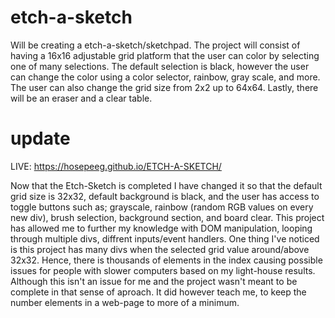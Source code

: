 # etch-a-sketch
Will be creating a etch-a-sketch/sketchpad. The project will consist of having a 16x16 adjustable grid platform that the user can color by selecting one of many selections. The default selection is black, however the user can change the color using a color selector, rainbow, gray scale, and more. The user can also change the grid size from 2x2 up to 64x64. Lastly, there will be an eraser and a clear table.

# update

LIVE: https://hosepeeg.github.io/ETCH-A-SKETCH/

Now that the Etch-Sketch is completed I have changed it so that the default grid size is 32x32, default background is black, and the user has access to toggle buttons such as; grayscale, rainbow (random RGB values on every new div), brush selection, background section, and board clear. This project has allowed me to further my knowledge with DOM manipulation, looping through multiple divs, diffrent inputs/event handlers.
One thing I've noticed is this project has many divs when the selected grid value around/above 32x32. Hence, there is thousands of elements in the index causing possible issues for people with slower computers based on my light-house results. Although this isn't an issue for me and the project wasn't meant to be complete in that sense of aproach. It did however teach me, to keep the number elements in a web-page to more of a minimum.
